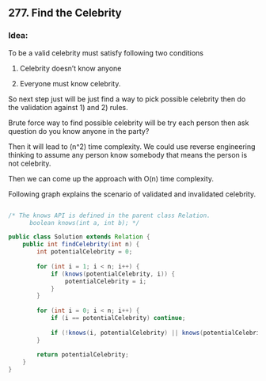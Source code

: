 ## 277. Find the Celebrity

### Idea:
To be a valid celebrity must satisfy following two conditions 

1) Celebrity doesn’t know anyone 

2) Everyone must know celebrity. 

So next step just will be just find a way to pick possible celebrity then do the validation against 1) and 2) rules. 

Brute force way to find possible celebrity will be try each person then ask question do you know anyone in the party? 

Then it will lead to (n^2) time complexity. We could use reverse engineering thinking to assume any person know somebody that means the person is not celebrity. 

Then we can come up the approach with O(n) time complexity. 

Following graph explains the scenario of validated and invalidated celebrity.


```java

/* The knows API is defined in the parent class Relation.
      boolean knows(int a, int b); */

public class Solution extends Relation {
    public int findCelebrity(int n) {
        int potentialCelebrity = 0;
        
        for (int i = 1; i < n; i++) {
            if (knows(potentialCelebrity, i)) {
                potentialCelebrity = i;
            }
        }
        
        for (int i = 0; i < n; i++) {
            if (i == potentialCelebrity) continue;
            
            if (!knows(i, potentialCelebrity) || knows(potentialCelebrity, i)) return -1;
        }
        
        return potentialCelebrity;
    }
}
```
